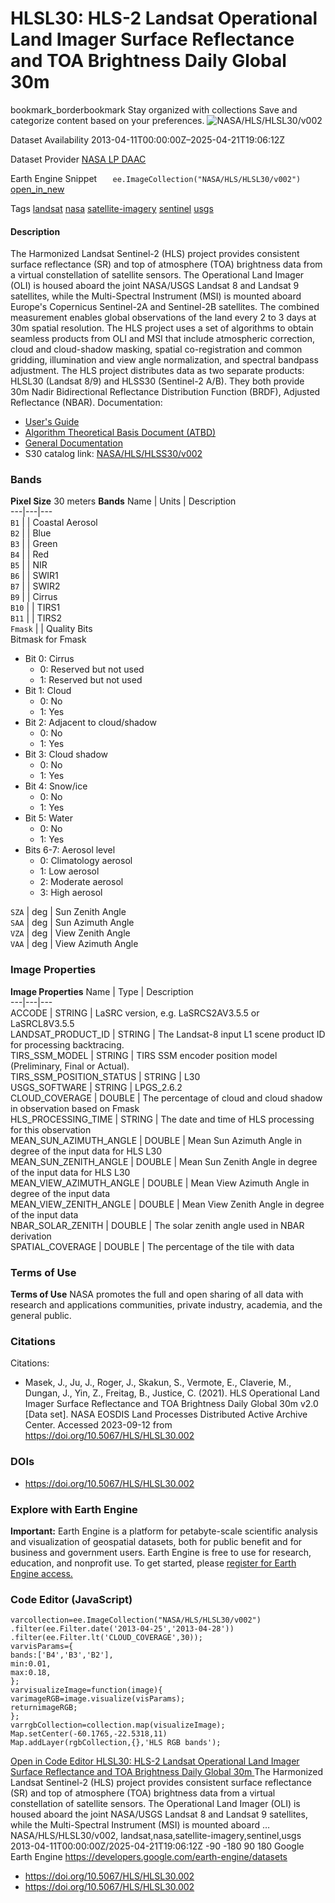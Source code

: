  
#  HLSL30: HLS-2 Landsat Operational Land Imager Surface Reflectance and TOA Brightness Daily Global 30m 
bookmark_borderbookmark Stay organized with collections  Save and categorize content based on your preferences. 
![NASA/HLS/HLSL30/v002](https://developers.google.com/earth-engine/datasets/images/NASA/NASA_HLS_HLSL30_v002_sample.png) 

Dataset Availability
    2013-04-11T00:00:00Z–2025-04-21T19:06:12Z 

Dataset Provider
     [ NASA LP DAAC ](https://lpdaac.usgs.gov/products/hlsl30v002/) 

Earth Engine Snippet
     `    ee.ImageCollection("NASA/HLS/HLSL30/v002")   ` [ open_in_new ](https://code.earthengine.google.com/?scriptPath=Examples:Datasets/NASA/NASA_HLS_HLSL30_v002) 

Tags
     [landsat](https://developers.google.com/earth-engine/datasets/tags/landsat) [nasa](https://developers.google.com/earth-engine/datasets/tags/nasa) [satellite-imagery](https://developers.google.com/earth-engine/datasets/tags/satellite-imagery) [sentinel](https://developers.google.com/earth-engine/datasets/tags/sentinel) [usgs](https://developers.google.com/earth-engine/datasets/tags/usgs)
#### Description
The Harmonized Landsat Sentinel-2 (HLS) project provides consistent surface reflectance (SR) and top of atmosphere (TOA) brightness data from a virtual constellation of satellite sensors. The Operational Land Imager (OLI) is housed aboard the joint NASA/USGS Landsat 8 and Landsat 9 satellites, while the Multi-Spectral Instrument (MSI) is mounted aboard Europe's Copernicus Sentinel-2A and Sentinel-2B satellites. The combined measurement enables global observations of the land every 2 to 3 days at 30m spatial resolution. The HLS project uses a set of algorithms to obtain seamless products from OLI and MSI that include atmospheric correction, cloud and cloud-shadow masking, spatial co-registration and common gridding, illumination and view angle normalization, and spectral bandpass adjustment.
The HLS project distributes data as two separate products: HLSL30 (Landsat 8/9) and HLSS30 (Sentinel-2 A/B). They both provide 30m Nadir Bidirectional Reflectance Distribution Function (BRDF), Adjusted Reflectance (NBAR).
Documentation:
  * [User's Guide](https://lpdaac.usgs.gov/documents/1698/HLS_User_Guide_V2.pdf)
  * [Algorithm Theoretical Basis Document (ATBD)](https://lpdaac.usgs.gov/documents/769/HLS_ATBD_V15_provisional.pdf)
  * [General Documentation](https://lpdaac.usgs.gov/products/hlsl30v002/)
  * S30 catalog link: [NASA/HLS/HLSS30/v002](https://developers.google.com/earth-engine/datasets/catalog/NASA_HLS_HLSS30_v002)


### Bands
**Pixel Size** 30 meters 
**Bands**
Name | Units | Description  
---|---|---  
`B1` |  | Coastal Aerosol  
`B2` |  | Blue  
`B3` |  | Green  
`B4` |  | Red  
`B5` |  | NIR  
`B6` |  | SWIR1  
`B7` |  | SWIR2  
`B9` |  | Cirrus  
`B10` |  | TIRS1  
`B11` |  | TIRS2  
`Fmask` |  | Quality Bits  
Bitmask for Fmask
  * Bit 0: Cirrus 
    * 0: Reserved but not used
    * 1: Reserved but not used
  * Bit 1: Cloud 
    * 0: No
    * 1: Yes
  * Bit 2: Adjacent to cloud/shadow 
    * 0: No
    * 1: Yes
  * Bit 3: Cloud shadow 
    * 0: No
    * 1: Yes
  * Bit 4: Snow/ice 
    * 0: No
    * 1: Yes
  * Bit 5: Water 
    * 0: No
    * 1: Yes
  * Bits 6-7: Aerosol level 
    * 0: Climatology aerosol
    * 1: Low aerosol
    * 2: Moderate aerosol
    * 3: High aerosol

  
`SZA` | deg | Sun Zenith Angle  
`SAA` | deg | Sun Azimuth Angle  
`VZA` | deg | View Zenith Angle  
`VAA` | deg | View Azimuth Angle  
### Image Properties
**Image Properties**
Name | Type | Description  
---|---|---  
ACCODE | STRING | LaSRC version, e.g. LaSRCS2AV3.5.5 or LaSRCL8V3.5.5  
LANDSAT_PRODUCT_ID | STRING | The Landsat-8 input L1 scene product ID for processing backtracing.  
TIRS_SSM_MODEL | STRING | TIRS SSM encoder position model (Preliminary, Final or Actual).  
TIRS_SSM_POSITION_STATUS | STRING | L30  
USGS_SOFTWARE | STRING | LPGS_2.6.2  
CLOUD_COVERAGE | DOUBLE | The percentage of cloud and cloud shadow in observation based on Fmask  
HLS_PROCESSING_TIME | STRING | The date and time of HLS processing for this observation  
MEAN_SUN_AZIMUTH_ANGLE | DOUBLE | Mean Sun Azimuth Angle in degree of the input data for HLS L30  
MEAN_SUN_ZENITH_ANGLE | DOUBLE | Mean Sun Zenith Angle in degree of the input data for HLS L30  
MEAN_VIEW_AZIMUTH_ANGLE | DOUBLE | Mean View Azimuth Angle in degree of the input data  
MEAN_VIEW_ZENITH_ANGLE | DOUBLE | Mean View Zenith Angle in degree of the input data  
NBAR_SOLAR_ZENITH | DOUBLE | The solar zenith angle used in NBAR derivation  
SPATIAL_COVERAGE | DOUBLE | The percentage of the tile with data  
### Terms of Use
**Terms of Use**
NASA promotes the full and open sharing of all data with research and applications communities, private industry, academia, and the general public.
### Citations
Citations:
  * Masek, J., Ju, J., Roger, J., Skakun, S., Vermote, E., Claverie, M., Dungan, J., Yin, Z., Freitag, B., Justice, C. (2021). HLS Operational Land Imager Surface Reflectance and TOA Brightness Daily Global 30m v2.0 [Data set]. NASA EOSDIS Land Processes Distributed Active Archive Center. Accessed 2023-09-12 from https://doi.org/10.5067/HLS/HLSL30.002


### DOIs
  * [ https://doi.org/10.5067/HLS/HLSL30.002 ](https://doi.org/10.5067/HLS/HLSL30.002)


### Explore with Earth Engine
**Important:** Earth Engine is a platform for petabyte-scale scientific analysis and visualization of geospatial datasets, both for public benefit and for business and government users. Earth Engine is free to use for research, education, and nonprofit use. To get started, please [register for Earth Engine access.](https://console.cloud.google.com/earth-engine)
### Code Editor (JavaScript)
```
varcollection=ee.ImageCollection("NASA/HLS/HLSL30/v002")
.filter(ee.Filter.date('2013-04-25','2013-04-28'))
.filter(ee.Filter.lt('CLOUD_COVERAGE',30));
varvisParams={
bands:['B4','B3','B2'],
min:0.01,
max:0.18,
};
varvisualizeImage=function(image){
varimageRGB=image.visualize(visParams);
returnimageRGB;
};
varrgbCollection=collection.map(visualizeImage);
Map.setCenter(-60.1765,-22.5318,11)
Map.addLayer(rgbCollection,{},'HLS RGB bands');
```
[ Open in Code Editor ](https://code.earthengine.google.com/?scriptPath=Examples:Datasets/NASA/NASA_HLS_HLSL30_v002)
[ HLSL30: HLS-2 Landsat Operational Land Imager Surface Reflectance and TOA Brightness Daily Global 30m ](https://developers.google.com/earth-engine/datasets/catalog/NASA_HLS_HLSL30_v002)
The Harmonized Landsat Sentinel-2 (HLS) project provides consistent surface reflectance (SR) and top of atmosphere (TOA) brightness data from a virtual constellation of satellite sensors. The Operational Land Imager (OLI) is housed aboard the joint NASA/USGS Landsat 8 and Landsat 9 satellites, while the Multi-Spectral Instrument (MSI) is mounted aboard …
NASA/HLS/HLSL30/v002, landsat,nasa,satellite-imagery,sentinel,usgs 
2013-04-11T00:00:00Z/2025-04-21T19:06:12Z
-90 -180 90 180 
Google Earth Engine
https://developers.google.com/earth-engine/datasets
  * [ https://doi.org/10.5067/HLS/HLSL30.002 ](https://doi.org/https://lpdaac.usgs.gov/products/hlsl30v002/)
  * [ https://doi.org/10.5067/HLS/HLSL30.002 ](https://doi.org/https://developers.google.com/earth-engine/datasets/catalog/NASA_HLS_HLSL30_v002)


